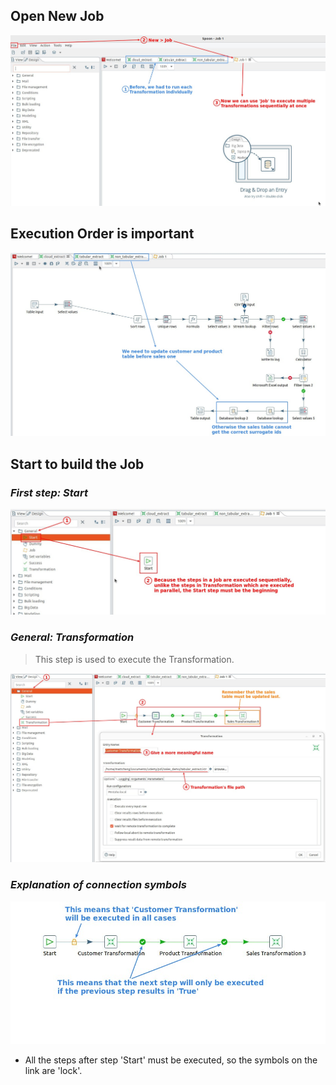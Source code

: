 ## **Open New Job**

![Alt new job](pic/01.jpg)

## **Execution Order is important**

![Alt the importance of execution order](pic/02.jpg)

## **Start to build the Job**

### _First step: Start_

![Alt first step of job](pic/03.jpg)

### _General: Transformation_

> This step is used to execute the Transformation.

![Alt general: transformation](pic/04.jpg)

### _Explanation of connection symbols_

![Alt connection symbol](pic/05.jpg)

- All the steps after step 'Start' must be executed, so the symbols on the link are 'lock'.
